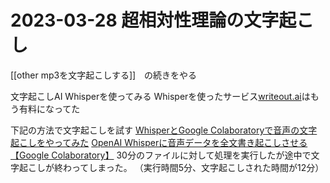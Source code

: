 # 2023-03-28 超相対性理論の文字起こし
[[other mp3を文字起こしする]]　の続きをやる

文字起こしAI Whisperを使ってみる
Whisperを使ったサービス[writeout.ai](https://writeout.ai/add-transcripts)はもう有料になってた

下記の方法で文字起こしを試す
[WhisperとGoogle Colaboratoryで音声の文字起こしをやってみた](https://zenn.dev/tam_tam/articles/d59250ecf25628?redirected=1)
[OpenAI Whisperに音声データを全文書き起こしさせる【Google Colaboratory】](https://zenn.dev/ik/articles/f891d628e829ea)
30分のファイルに対して処理を実行したが途中で文字起こしが終わってしまった。
（実行時間5分、文字起こしされた時間が12分）